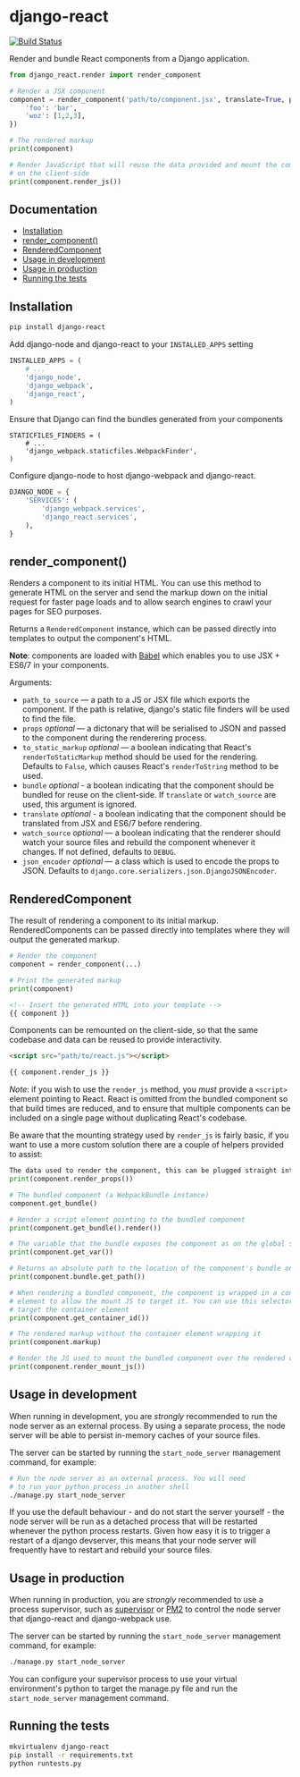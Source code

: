 django-react
============

[![Build Status](https://travis-ci.org/markfinger/django-react.svg?branch=master)](https://travis-ci.org/markfinger/django-react)

Render and bundle React components from a Django application.

```python
from django_react.render import render_component

# Render a JSX component
component = render_component('path/to/component.jsx', translate=True, props={
    'foo': 'bar',
    'woz': [1,2,3],
})

# The rendered markup
print(component)

# Render JavaScript that will reuse the data provided and mount the component
# on the client-side
print(component.render_js())
```

Documentation
-------------

- [Installation](#installation)
- [render_component()](#render_component)
- [RenderedComponent](#renderedcomponent)
- [Usage in development](#usage-in-development)
- [Usage in production](#usage-in-production)
- [Running the tests](#running-the-tests)


Installation
------------

```bash
pip install django-react
```

Add django-node and django-react to your `INSTALLED_APPS` setting

```python
INSTALLED_APPS = (
    # ...
    'django_node',
    'django_webpack',
    'django_react',
)
```

Ensure that Django can find the bundles generated from your components

```
STATICFILES_FINDERS = (
    # ...
    'django_webpack.staticfiles.WebpackFinder',
)
```

Configure django-node to host django-webpack and django-react.

```python
DJANGO_NODE = {
    'SERVICES': (
        'django_webpack.services',
        'django_react.services',
    ),
}
```


render_component()
------------------

Renders a component to its initial HTML. You can use this method to generate HTML
on the server and send the markup down on the initial request for faster page loads
and to allow search engines to crawl your pages for SEO purposes.

Returns a `RenderedComponent` instance, which can be passed directly into templates 
to output the component's HTML.

**Note**: components are loaded with [Babel](http://babeljs.io) which enables you 
to use JSX + ES6/7 in your components.

Arguments:

- `path_to_source` — a path to a JS or JSX file which exports the component. If the 
  path is relative, django's static file finders will be used to find the file.
- `props` *optional* — a dictonary that will be serialised to JSON and passed to 
  the component during the renderering process.
- `to_static_markup` *optional* — a boolean indicating that React's `renderToStaticMarkup`
  method should be used for the rendering. Defaults to `False`, which causes React's 
  `renderToString` method to be used.
- `bundle` *optional* - a boolean indicating that the component should be bundled for
  reuse on the client-side. If `translate` or `watch_source` are used, this argument is
  ignored.
- `translate` *optional* - a boolean indicating that the component should be translated
  from JSX and ES6/7 before rendering.
- `watch_source` *optional* — a boolean indicating that the renderer should watch your source
  files and rebuild the component whenever it changes. If not defined, defaults to `DEBUG`.
- `json_encoder` *optional* — a class which is used to encode the props to JSON. Defaults
  to `django.core.serializers.json.DjangoJSONEncoder`.


RenderedComponent
-----------------

The result of rendering a component to its initial markup. RenderedComponents can be passed
directly into templates where they will output the generated markup.

```python
# Render the component
component = render_component(...)

# Print the generated markup
print(component)
```
```html
<!-- Insert the generated HTML into your template -->
{{ component }}
```

Components can be remounted on the client-side, so that the same codebase and data
can be reused to provide interactivity.

```html
<script src="path/to/react.js"></script>

{{ component.render_js }}
```

*Note*: if you wish to use the `render_js` method, you *must* provide a `<script>` element
pointing to React. React is omitted from the bundled component so that build times are reduced,
and to ensure that multiple components can be included on a single page without duplicating
React's codebase.

Be aware that the mounting strategy used by `render_js` is fairly basic, if you want to use
a more custom solution there are a couple of helpers provided to assist:
```python
The data used to render the component, this can be plugged straight into the client-side
print(component.render_props())

# The bundled component (a WebpackBundle instance)
component.get_bundle()

# Render a script element pointing to the bundled component
print(component.get_bundle().render())

# The variable that the bundle exposes the component as on the global scope
print(component.get_var())

# Returns an absolute path to the location of the component's bundle on the file-system
print(component.bundle.get_path())

# When rendering a bundled component, the component is wrapped in a container
# element to allow the mount JS to target it. You can use this selector to
# target the container element
print(component.get_container_id())

# The rendered markup without the container element wrapping it
print(component.markup)

# Render the JS used to mount the bundled component over the rendered component
print(component.render_mount_js())
```

Usage in development
--------------------

When running in development, you are *strongly* recommended to run the
node server as an external process. By using a separate process, the 
node server will be able to persist in-memory caches of your source files.

The server can be started by running the `start_node_server` management
command, for example:

```bash
# Run the node server as an external process. You will need
# to run your python process in another shell
./manage.py start_node_server
```

If you use the default behaviour - and do not start the server yourself - 
the node server will be run as a detached process that will be restarted 
whenever the python process restarts. Given how easy it is to trigger a 
restart of a django devserver, this means that your node server will 
frequently have to restart and rebuild your source files.


Usage in production
-------------------

When running in production, you are *strongly* recommended to use a 
process supervisor, such as [supervisor](http://supervisord.org/) or
[PM2](https://github.com/Unitech/pm2) to control the node server that
django-react and django-webpack use.

The server can be started by running the `start_node_server` management
command, for example:

```bash
./manage.py start_node_server
```

You can configure your supervisor process to use your virtual environment's
python to target the manage.py file and run the `start_node_server` 
management command.


Running the tests
-----------------

```bash
mkvirtualenv django-react
pip install -r requirements.txt
python runtests.py
```
